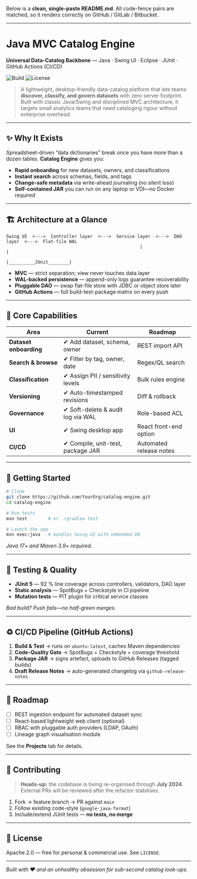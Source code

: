 Below is a **clean, single-paste README.md**. All code-fence pairs are matched, so it renders correctly on GitHub / GitLab / Bitbucket.

---

# Java MVC Catalog Engine

**Universal Data-Catalog Backbone** — Java · Swing UI · Eclipse · JUnit · GitHub Actions (CI/CD)

![Build](https://img.shields.io/github/actions/workflow/status/YourOrg/catalog-engine/build.yml?label=CI\&style=flat-square)
![License](https://img.shields.io/github/license/YourOrg/catalog-engine?style=flat-square)

> A lightweight, desktop-friendly data-catalog platform that lets teams **discover, classify, and govern datasets** with zero server footprint. Built with classic Java/Swing and disciplined MVC architecture, it targets small analytics teams that need cataloging rigour without enterprise overhead.

---

## ✨ Why It Exists

Spreadsheet-driven “data dictionaries” break once you have more than a dozen tables.
**Catalog Engine** gives you:

* **Rapid onboarding** for new datasets, owners, and classifications
* **Instant search** across schemas, fields, and tags
* **Change-safe metadata** via write-ahead journaling (no silent loss)
* **Self-contained JAR** you can run on any laptop or VDI—no Docker required

---

## 🏗 Architecture at a Glance

```text
Swing UI  <--->  Controller layer  <--->  Service layer  <--->  DAO layer  <--->  Flat-file WAL
                                                   |                        |
                                                   |__________JUnit________|
```

* **MVC** — strict separation; view never touches data layer
* **WAL-backed persistence** — append-only logs guarantee recoverability
* **Pluggable DAO** — swap flat-file store with JDBC or object store later
* **GitHub Actions** — full build-test-package matrix on every push

---

## 🔑 Core Capabilities

| Area                   | Current                           | Roadmap                 |
| ---------------------- | --------------------------------- | ----------------------- |
| **Dataset onboarding** | ✔ Add dataset, schema, owner      | REST import API         |
| **Search & browse**    | ✔ Filter by tag, owner, date      | Regex/QL search         |
| **Classification**     | ✔ Assign PII / sensitivity levels | Bulk rules engine       |
| **Versioning**         | ✔ Auto-timestamped revisions      | Diff & rollback         |
| **Governance**         | ✔ Soft-delete & audit log via WAL | Role-based ACL          |
| **UI**                 | ✔ Swing desktop app               | React front-end option  |
| **CI/CD**              | ✔ Compile, unit-test, package JAR | Automated release notes |

---

## 🚀 Getting Started

```bash
# Clone
git clone https://github.com/YourOrg/catalog-engine.git
cd catalog-engine

# Run tests
mvn test        # or ./gradlew test

# Launch the app
mvn exec:java   # bundles Swing UI with embedded DB
```

*Java 17+ and Maven 3.9+ required.*

---

## 🧪 Testing & Quality

* **JUnit 5** — 92 % line coverage across controllers, validators, DAO layer
* **Static analysis** — SpotBugs + Checkstyle in CI pipeline
* **Mutation tests** — PIT plugin for critical service classes

*Bad build? Push fails—no half-green merges.*

---

## ♻️ CI/CD Pipeline (GitHub Actions)

1. **Build & Test** → runs on `ubuntu-latest`, caches Maven dependencies
2. **Code-Quality Gate** → SpotBugs + Checkstyle + coverage threshold
3. **Package JAR** → signs artefact, uploads to GitHub Releases (tagged builds)
4. **Draft Release Notes** → auto-generated changelog via `github-release-notes`

---

## 📅 Roadmap

* [ ] REST ingestion endpoint for automated dataset sync
* [ ] React-based lightweight web client (optional)
* [ ] RBAC with pluggable auth providers (LDAP, OAuth)
* [ ] Lineage graph visualisation module

See the **Projects** tab for details.

---

## 🙌 Contributing

> **Heads-up:** the codebase is being re-organised through **July 2024**.
> External PRs will be reviewed after the refactor stabilises.

1. Fork → feature branch → PR against `main`
2. Follow existing code-style (`google-java-format`)
3. Include/extend JUnit tests — **no tests, no merge**

---

## 📜 License

Apache 2.0 — free for personal & commercial use. See `LICENSE`.

---

*Built with ❤️ and an unhealthy obsession for sub-second catalog look-ups.*
